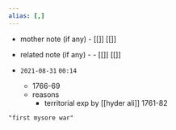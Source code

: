 ```yaml
---
alias: [,]
---
```

- mother note (if any)
		- [[]] [[]]
- related note (if any) -
		- [[]] [[]]


- `2021-08-31`  `00:14`
	- 1766-69
	- reasons
		- territorial exp by [[hyder ali]] 1761-82

```query
"first mysore war"
```